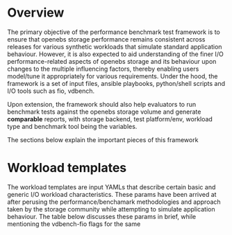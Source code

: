# Overview

The primary objective of the performance benchmark test framework is to ensure that openebs storage performance 
remains consistent across releases for various synthetic workloads that simulate standard application behaviour. 
However, it is also expected to aid understanding of the finer I/O performance-related aspects of openebs storage 
and its behaviour upon changes to the multiple influencing factors, thereby enabling users model/tune it appropriately 
for various requirements. Under the hood, the framework is a set of input files, ansible playbooks, python/shell scripts 
and I/O tools such as fio, vdbench.

Upon extension, the framework should also help evaluators to run benchmark tests against the openebs storage volume 
and generate __comparable__ reports, with storage backend, test platform/env, workload type and benchmark tool being 
the variables. 

The sections below explain the important pieces of this framework 

# Workload templates

The workload templates are input YAMLs that describe certain basic and generic I/O workload characteristics. These 
params have been arrived at after perusing the performance/benchamark methodologies and approach taken by the storage 
community while attempting to simulate application behaviour. The table below discusses these params in brief, while
mentioning the vdbench-fio flags for the same


